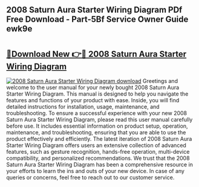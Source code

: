 ## 2008 Saturn Aura Starter Wiring Diagram PDf Free Download - Part-5Bf Service Owner Guide ewk9e

# <h2><a href="http://dftgwlm.blite.top/?on=2008+Saturn+Aura+Starter+Wiring+Diagram">🔗Download New 👉🔴 2008 Saturn Aura Starter Wiring Diagram</a></h2>

[![2008 Saturn Aura Starter Wiring Diagram download](https://i.imgur.com/lujVjoI.png)](http://dftgwlm.blite.top/?on=2008+Saturn+Aura+Starter+Wiring+Diagram)
Greetings and welcome to the user manual for your newly bought 2008 Saturn Aura Starter Wiring Diagram. This manual is designed to help you navigate the features and functions of your product with ease. Inside, you will find detailed instructions for installation, usage, maintenance, and troubleshooting. To ensure a successful experience with your new 2008 Saturn Aura Starter Wiring Diagram, please read this user manual carefully before use. It includes essential information on product setup, operation, maintenance, and troubleshooting, ensuring that you are able to use the product effectively and efficiently. The latest iteration of 2008 Saturn Aura Starter Wiring Diagram offers users an extensive collection of advanced features, such as gesture recognition, hands-free operation, multi-device compatibility, and personalized recommendations. We trust that the 2008 Saturn Aura Starter Wiring Diagram has been a comprehensive resource in your efforts to learn the ins and outs of your new device. In case of any queries or concerns, feel free to reach out to our customer service.
